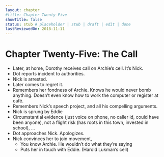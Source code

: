 ```yaml
---
layout: chapter
#title: Chapter Twenty-Five
showTitle: false
status: stub # placeholder | stub | draft | edit | done
lastReviewedOn: 2018-11-11
---
```


# Chapter Twenty-Five: The Call

* Later, at home, Dorothy receives call on Archie’s cell. It’s Nick.
* Dot reports incident to authorities.
* Nick is arrested.
* Later comes to regret it. 
* Remembers her fondness of Archie. Knows he would never bomb anything. Doesn’t even know how to work the computer or register at café.
* Remembers Nick’s speech project, and all his compelling arguments.
* Nick is sprung by Eddie
* Circumstantial evidence (just voice on phone, no caller id, could have been anyone), not a flight risk (has roots in this town, invested in school), ...
* Dot approaches Nick. Apologizes.
* Nick convinces her to join movement, 
  * You know Archie. He wouldn’t do what they’re saying
  * Puts her in touch with Eddie. (Harold Lukman’s cell)
